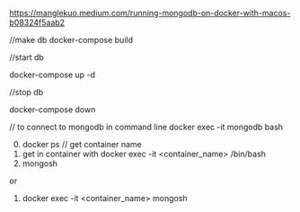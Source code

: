 https://manglekuo.medium.com/running-mongodb-on-docker-with-macos-b08324f5aab2


//make db
docker-compose build

//start db

docker-compose up -d

//stop db

docker-compose down

// to connect to mongodb in command line
docker exec -it mongodb bash


0. docker ps // get container name
1. get in container with docker exec -it <container_name> /bin/bash
2. mongosh

or 

1. docker exec -it <container_name> mongosh

